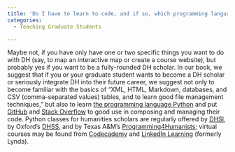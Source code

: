 ```yaml
---
title: 'Do I have to learn to code, and if so, which programming language?'
categories:
  - Teaching Graduate Students

---
```

Maybe not, if you have only have one or two specific things you want to do with DH (say, to map an interactive map or create a course website), but probably yes if you want to be a fully-rounded DH scholar. In our book, we suggest that if you or your graduate student wants to become a DH scholar or seriously integrate DH into their future career, we suggest not only to become familiar with the basics of “XML, HTML, Markdown, databases, and CSV (comma-separated values) tables, and to learn good file management techniques,” but also to learn [the programming language Python](https://www.google.com/url?q=https://www.python.org/&sa=D&source=editors&ust=1649984699440040&usg=AOvVaw0llsXQbyiC493DsGBiqh6g) and put [GitHub](https://www.google.com/url?q=http://github.com/&sa=D&source=editors&ust=1649984699440200&usg=AOvVaw2G_eTf2JxJTE5lt4kfd9wu) and [Stack Overflow](https://www.google.com/url?q=https://stackoverflow.com/&sa=D&source=editors&ust=1649984699440586&usg=AOvVaw293qo-Clf6koQKwVeX8C1W) to good use in composing and managing their code. Python classes for humanities scholars are regularly offered by [DHSI](https://www.google.com/url?q=https://dhsi.org/&sa=D&source=editors&ust=1649984699440742&usg=AOvVaw3QBPCPL3Alg3jXZcXdQIaF), by Oxford’s [DHSS](https://www.google.com/url?q=https://digital.humanities.ox.ac.uk/digital-humanities-oxford-summer-school&sa=D&source=editors&ust=1649984699440915&usg=AOvVaw0XkI7VKdDkxBcL_A9lJyN_), and by Texas A&M’s [Programming4Humanists](https://www.google.com/url?q=http://programming4humanists.tamu.edu/&sa=D&source=editors&ust=1649984699441061&usg=AOvVaw1Wjosl4OWZxtnnkRPlWWjB); virtual courses may be found from [Codecademy](https://www.google.com/url?q=https://www.codecademy.com/catalog/language/python&sa=D&source=editors&ust=1649984699441207&usg=AOvVaw2yWsPUJs1NRkTX5QsgI9Yd) and [LinkedIn Learning](https://www.google.com/url?q=https://www.linkedin.com/learning/topics/python&sa=D&source=editors&ust=1649984699441392&usg=AOvVaw0IkwFVU6f6UEp2qeIJqzK7) (formerly Lynda).
